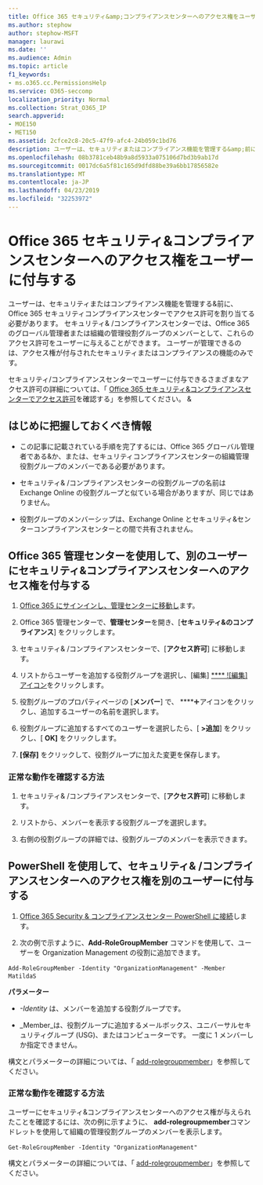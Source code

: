 ```yaml
---
title: Office 365 セキュリティ&amp;コンプライアンスセンターへのアクセス権をユーザーに付与する
ms.author: stephow
author: stephow-MSFT
manager: laurawi
ms.date: ''
ms.audience: Admin
ms.topic: article
f1_keywords:
- ms.o365.cc.PermissionsHelp
ms.service: O365-seccomp
localization_priority: Normal
ms.collection: Strat_O365_IP
search.appverid:
- MOE150
- MET150
ms.assetid: 2cfce2c8-20c5-47f9-afc4-24b059c1bd76
description: ユーザーは、セキュリティまたはコンプライアンス機能を管理する&amp;前に、Office 365 セキュリティコンプライアンスセンターでアクセス許可を割り当てる必要があります。
ms.openlocfilehash: 08b3781ceb48b9a8d5933a075106d7bd3b9ab17d
ms.sourcegitcommit: 0017dc6a5f81c165d9dfd88be39a6bb17856582e
ms.translationtype: MT
ms.contentlocale: ja-JP
ms.lasthandoff: 04/23/2019
ms.locfileid: "32253972"
---
```

# <a name="give-users-access-to-the-office-365-security-amp-compliance-center"></a>Office 365 セキュリティ&amp;コンプライアンスセンターへのアクセス権をユーザーに付与する

ユーザーは、セキュリティまたはコンプライアンス機能を管理する&amp;前に、Office 365 セキュリティコンプライアンスセンターでアクセス許可を割り当てる必要があります。 セキュリティ&amp; /コンプライアンスセンターでは、Office 365 のグローバル管理者または組織の管理役割グループのメンバーとして、これらのアクセス許可をユーザーに与えることができます。 ユーザーが管理できるのは、アクセス権が付与されたセキュリティまたはコンプライアンスの機能のみです。 
  
セキュリティ/コンプライアンスセンターでユーザーに付与できるさまざまなアクセス許可の詳細については、「 [Office 365 セキュリティ&amp;コンプライアンスセンターでアクセス許可](permissions-in-the-security-and-compliance-center.md)を確認する」を参照してください。 &amp;
  
## <a name="what-do-you-need-to-know-before-you-begin"></a>はじめに把握しておくべき情報

- この記事に記載されている手順を完了するには、Office 365 グローバル管理者である&amp;か、または、セキュリティコンプライアンスセンターの組織管理役割グループのメンバーである必要があります。
    
- セキュリティ&amp; /コンプライアンスセンターの役割グループの名前は Exchange Online の役割グループと似ている場合がありますが、同じではありません。 
    
- 役割グループのメンバーシップは、Exchange Online とセキュリティ&amp;センターコンプライアンスセンターとの間で共有されません。
    
## <a name="use-the-office-365-admin-center-to-give-another-user-access-to-the-security-amp-compliance-center"></a>Office 365 管理センターを使用して、別のユーザーにセキュリティ&amp;コンプライアンスセンターへのアクセス権を付与する

1. [Office 365 にサインインし、管理センターに移動し](https://go.microsoft.com/fwlink/p/?LinkId=525275)ます。
    
2. Office 365 管理センターで、**管理センター**を開き、[**セキュリティ&amp;のコンプライアンス**] をクリックします。 
    
3. セキュリティ&amp; /コンプライアンスセンターで、[**アクセス許可**] に移動します。
    
4. リストからユーザーを追加する役割グループを選択し、[編集] [ **** ![編集] アイコン](media/O365_MDM_CreatePolicy_EditIcon.gif)をクリックします。
    
5. 役割グループのプロパティページの [**メンバー**] で、 ****![[追加]](media/ITPro-EAC-AddIcon.gif)アイコンをクリックし、追加するユーザーの名前を選択します。 
    
6. 役割グループに追加するすべてのユーザーを選択したら、[ **\>追加**] をクリックし、[ **OK]** をクリックします。
    
7. **[保存]** をクリックして、役割グループに加えた変更を保存します。 
    
### <a name="how-do-you-know-this-worked"></a>正常な動作を確認する方法

1. セキュリティ&amp; /コンプライアンスセンターで、[**アクセス許可**] に移動します。
    
2. リストから、メンバーを表示する役割グループを選択します。
    
3. 右側の役割グループの詳細では、役割グループのメンバーを表示できます。
    
## <a name="use-powershell-to-give-another-user-access-to-the-security-amp-compliance-center"></a>PowerShell を使用して、セキュリティ&amp; /コンプライアンスセンターへのアクセス権を別のユーザーに付与する

1. [Office 365 Security & コンプライアンスセンター PowerShell に接続](https://docs.microsoft.com/en-us/powershell/exchange/office-365-scc/connect-to-scc-powershell/connect-to-scc-powershell?view=exchange-ps)します。
    
2. 次の例で示すように、**Add-RoleGroupMember** コマンドを使用して、ユーザーを Organization Management の役割に追加できます。 
    
  ```
  Add-RoleGroupMember -Identity "OrganizationManagement" -Member MatildaS
  
  ```

 **パラメーター**
  
- _-Identity_ は、メンバーを追加する役割グループです。 
    
- _Member_は、役割グループに追加するメールボックス、ユニバーサルセキュリティグループ (USG)、またはコンピューターです。 一度に 1 メンバーしか指定できません。 
    
構文とパラメーターの詳細については、「 [add-rolegroupmember](https://go.microsoft.com/fwlink/p/?LinkId=510859)」を参照してください。
  
### <a name="how-do-you-know-this-worked"></a>正常な動作を確認する方法

ユーザーにセキュリティ&amp;コンプライアンスセンターへのアクセス権が与えられたことを確認するには、次の例に示すように、 **add-rolegroupmember**コマンドレットを使用して組織の管理役割グループのメンバーを表示します。 
  
```
Get-RoleGroupMember -Identity "OrganizationManagement"

```

構文とパラメーターの詳細については、「 [add-rolegroupmember](https://go.microsoft.com/fwlink/p/?LinkId=510860)」を参照してください。
  

